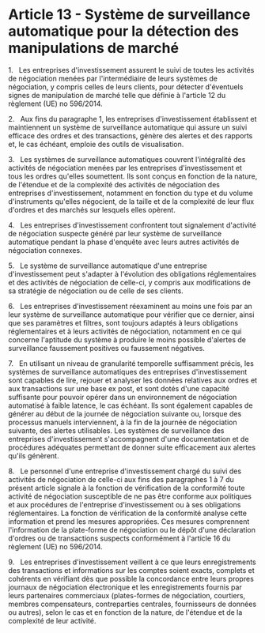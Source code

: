 # Article 13 - Système de surveillance automatique pour la détection des manipulations de marché


1.   Les entreprises d'investissement assurent le suivi de toutes les activités de négociation menées par l'intermédiaire de leurs systèmes de négociation, y compris celles de leurs clients, pour détecter d'éventuels signes de manipulation de marché telle que définie à l'article 12 du règlement (UE) no 596/2014.

2.   Aux fins du paragraphe 1, les entreprises d'investissement établissent et maintiennent un système de surveillance automatique qui assure un suivi efficace des ordres et des transactions, génère des alertes et des rapports et, le cas échéant, emploie des outils de visualisation.

3.   Les systèmes de surveillance automatiques couvrent l'intégralité des activités de négociation menées par les entreprises d'investissement et tous les ordres qu'elles soumettent. Ils sont conçus en fonction de la nature, de l'étendue et de la complexité des activités de négociation des entreprises d'investissement, notamment en fonction du type et du volume d'instruments qu'elles négocient, de la taille et de la complexité de leur flux d'ordres et des marchés sur lesquels elles opèrent.

4.   Les entreprises d'investissement confrontent tout signalement d'activité de négociation suspecte généré par leur système de surveillance automatique pendant la phase d'enquête avec leurs autres activités de négociation connexes.

5.   Le système de surveillance automatique d'une entreprise d'investissement peut s'adapter à l'évolution des obligations réglementaires et des activités de négociation de celle-ci, y compris aux modifications de sa stratégie de négociation ou de celle de ses clients.

6.   Les entreprises d'investissement réexaminent au moins une fois par an leur système de surveillance automatique pour vérifier que ce dernier, ainsi que ses paramètres et filtres, sont toujours adaptés à leurs obligations réglementaires et à leurs activités de négociation, notamment en ce qui concerne l'aptitude du système à produire le moins possible d'alertes de surveillance faussement positives ou faussement négatives.

7.   En utilisant un niveau de granularité temporelle suffisamment précis, les systèmes de surveillance automatiques des entreprises d'investissement sont capables de lire, rejouer et analyser les données relatives aux ordres et aux transactions sur une base ex post, et sont dotés d'une capacité suffisante pour pouvoir opérer dans un environnement de négociation automatisé à faible latence, le cas échéant. Ils sont également capables de générer au début de la journée de négociation suivante ou, lorsque des processus manuels interviennent, à la fin de la journée de négociation suivante, des alertes utilisables. Les systèmes de surveillance des entreprises d'investissement s'accompagnent d'une documentation et de procédures adéquates permettant de donner suite efficacement aux alertes qu'ils génèrent.

8.   Le personnel d'une entreprise d'investissement chargé du suivi des activités de négociation de celle-ci aux fins des paragraphes 1 à 7 du présent article signale à la fonction de vérification de la conformité toute activité de négociation susceptible de ne pas être conforme aux politiques et aux procédures de l'entreprise d'investissement ou à ses obligations réglementaires. La fonction de vérification de la conformité analyse cette information et prend les mesures appropriées. Ces mesures comprennent l'information de la plate-forme de négociation ou le dépôt d'une déclaration d'ordres ou de transactions suspects conformément à l'article 16 du règlement (UE) no 596/2014.

9.   Les entreprises d'investissement veillent à ce que leurs enregistrements des transactions et informations sur les comptes soient exacts, complets et cohérents en vérifiant dès que possible la concordance entre leurs propres journaux de négociation électronique et les enregistrements fournis par leurs partenaires commerciaux (plates-formes de négociation, courtiers, membres compensateurs, contreparties centrales, fournisseurs de données ou autres), selon le cas et en fonction de la nature, de l'étendue et de la complexité de leur activité.
